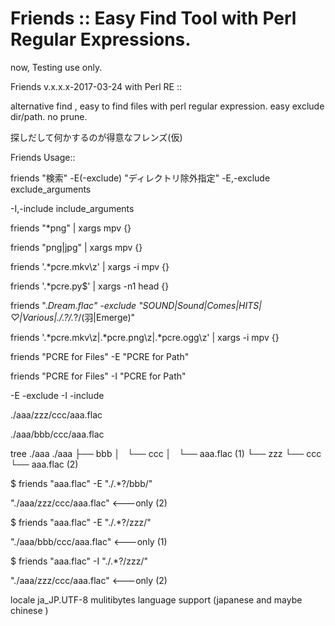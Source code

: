 # Friends :: Easy Find Tool with Perl Regular Expressions.

now, Testing use only.

Friends v.x.x.x-2017-03-24 with Perl RE ::

alternative find , easy to find files with perl regular expression.
easy exclude dir/path. no prune.

探しだして何かするのが得意なフレンズ(仮)

Friends Usage::

friends "検索" -E(-exclude) "ディレクトリ除外指定"
-E,-exclude exclude_arguments

-I,-include include_arguments

  friends "*png"        | xargs mpv       {}
  
  friends "png|jpg"     | xargs mpv       {}
  
  friends '.*pcre.mkv\z' | xargs -i  mpv   {}
  
  friends '.*pcre.py$'   | xargs -n1 head  {}
 

 friends ".*Dream.*flac" -exclude "SOUND|Sound|Comes|HITS|♡|Various|./.*?/.*?/(羽|Emerge)" 
 
 friends '.*pcre.mkv\z|.*pcre.png\z|.*pcre.ogg\z' | xargs -i  mpv {} 
 
friends "PCRE for Files" -E "PCRE for Path"

friends "PCRE for Files" -I "PCRE for Path"

-E -exclude
-I -include

./aaa/zzz/ccc/aaa.flac

./aaa/bbb/ccc/aaa.flac

tree ./aaa
./aaa
├── bbb
│   └── ccc
│       └── aaa.flac (1)
└── zzz
    └── ccc
        └── aaa.flac (2)

$ friends "aaa.flac" -E "./.*?/bbb/"

"./aaa/zzz/ccc/aaa.flac" <---only (2)

$ friends "aaa.flac" -E "./.*?/zzz/"

"./aaa/bbb/ccc/aaa.flac" <---only (1)

$ friends "aaa.flac" -I "./.*?/zzz/"

"./aaa/zzz/ccc/aaa.flac"  <---only (2)

locale ja_JP.UTF-8
mulitibytes language support (japanese and maybe chinese )
